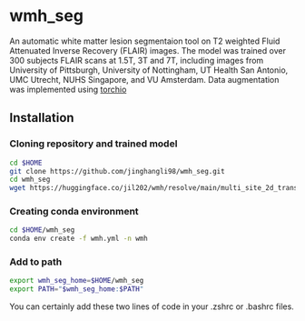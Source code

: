 # wmh_seg
An automatic white matter lesion segmentaion tool on T2 weighted Fluid Attenuated Inverse Recovery (FLAIR) images. The model was trained over 300 subjects FLAIR scans at 1.5T, 3T and 7T, including images from University of Pittsburgh, University of Nottingham, UT Health San Antonio, UMC Utrecht, NUHS Singapore, and VU Amsterdam. Data augmentation was implemented using [torchio](https://torchio.readthedocs.io/transforms/transforms.html)
## Installation

### Cloning repository and trained model
```bash
cd $HOME
git clone https://github.com/jinghangli98/wmh_seg.git
cd wmh_seg
wget https://huggingface.co/jil202/wmh/resolve/main/multi_site_2d_transformer_Unet_mit_b5_0.81.pth
```

### Creating conda environment
```bash
cd $HOME/wmh_seg
conda env create -f wmh.yml -n wmh
```

### Add to path
```bash
export wmh_seg_home=$HOME/wmh_seg
export PATH="$wmh_seg_home:$PATH"
```
You can certainly add these two lines of code in your .zshrc or .bashrc files.
